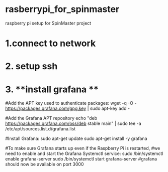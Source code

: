 # rasberrypi_for_spinmaster
raspberry pi setup for SpinMaster project


# 1.**connect to network**

# 2. **setup ssh**

# 3. **install grafana **
  #Add the APT key used to authenticate packages:
  wget -q -O - https://packages.grafana.com/gpg.key | sudo apt-key add -

  #Add the Grafana APT repository
  echo "deb https://packages.grafana.com/oss/deb stable main" | sudo tee -a /etc/apt/sources.list.d/grafana.list

  #Install Grafana:
  sudo apt-get update
  sudo apt-get install -y grafana
  
  #To make sure Grafana starts up even if the Raspberry Pi is restarted,
  #we need to enable and start the Grafana Systemctl service:
  sudo /bin/systemctl enable grafana-server
  sudo /bin/systemctl start grafana-server
  #grafana should now be available on port 3000
